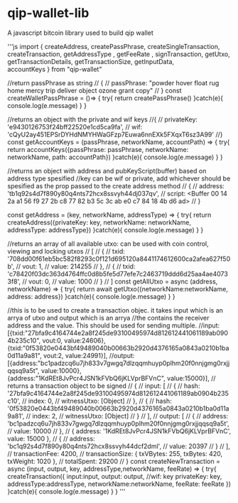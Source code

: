 # qip-wallet-lib
A  javascript bitcoin library used to build qip wallet 

'''js
  import {
createAddress, 
  createPassPhrase, 
  createSingleTransaction, 
  createTransaction, 
  getAddressType ,
  getFeeRate ,
  signTransaction,
  getUtxo, 
  getTransactionDetails,
  getTransactionSize, 
  getInputData,  
  accountKeys
} from "qip-wallet"


//return passPhrase as string
// {
//    passPhrase: "powder hover float rug home mercy trip deliver object ozone grant copy"
// }
const createWalletPassPhrase = ()=> {
    try{
        return createPassPhrase()
    }catch(e){
        console.log(e.message)
    }
}

//returns an object with the private and wif keys
//{
//    privateKey: 'e9430126753f24bff22520e1cd5ca9fa',
//    wif: 'cQyU2ay451EPSrDYHdNMYHWaGFzp7Euwa6nnEXk5FXqxT6sz3A99'
//}
const getAccountKeys = (passPhrase, networkName, accountPath) => {
    try{
        return accountKeys({passPhrase: passPhrase, networkName: networkName, path: accountPath})
    }catch(e){
        console.log(e.message)
    }
}

//returns an object with address and pubKeyScript(buffer) based on address type spesified
//key can be wif or private, add whichever should be spesified as the prop passed to the create address method
// {
//     address: 'tb1q92s4d7f890y80q4nts72hcx8ssvyh44dj037qv',
//     script: <Buffer 00 14 2a a1 56 f9 27 2b c8 77 82 b3 5c 3c ab e0 c7 84 18 4b d6 ad>
// }

const getAddress = (key, networkName, addressType) => {
    try{
        return createAddress({privateKey: key, networkName: networkName, addressType: addressType})
    }catch(e){
        console.log(e.message)
    }
}

//returns an array of all available utxo: can be used with coin control, viewing and locking utxos
// [
//     {
//       txid: '708dd00f61eb5bc582f8293c0f121d695120a8441174612600ca2afea627f50b',
//       vout: 1,
//       value: 214255
//     },
//     {
//       txid: 'c78420f03dc363d4764ffc0d8b5fe5d77efe7c2463719ddd6d25aa4ae40733f8',
//       vout: 0,
//       value: 1000
//     }
// ]
const getAllUtxo = async (address, networkName) => {
    try{
        return await getUtxo({networkName:networkName, address: address})
    }catch(e){
        console.log(e.message)
    }
}

//this is to be used to create a transaction objec. it takes input which is an arrya of utxo and output which is an arrya 
//the contains the receiver address and the value. This should be used for sending multiple.
//input:[{txid:"27bfa9c4164744e2a8f245de93100495974d812612441061189ab0904b235c10", vout:0, value:24606}, {txid:"0f53820e0443bf49489040b00663b2920d4376165a0843a0210b1ba0d11a9a81", vout:2, value:24991}], 
//output:[{address:"bc1padzcq6u7jh833v7gwgq7dlzqqmhuyp0plhm20f0nnjgmg0rxjjqqsq9a5t", value:10000}, {address:"1KdREt8JvPcr4JSN1kFVbQ6jKLVprBFVnC", value:15000}],
// returns a transaction object to be signed
// {
//     input: [
//       {
//         hash: '27bfa9c4164744e2a8f245de93100495974d812612441061189ab0904b235c10',
//         index: 0,
//         witnessUtxo: [Object]
//       },
//       {
//         hash: '0f53820e0443bf49489040b00663b2920d4376165a0843a0210b1ba0d11a9a81',
//         index: 2,
//         witnessUtxo: [Object]
//       }
//     ],
//     output: [
//       {
//         address: 'bc1padzcq6u7jh833v7gwgq7dlzqqmhuyp0plhm20f0nnjgmg0rxjjqqsq9a5t',
//         value: 10000
//       },
//       { address: '1KdREt8JvPcr4JSN1kFVbQ6jKLVprBFVnC', value: 15000 },
//       {
//         address: 'bc1q92s4d7f890y80q4nts72hcx8ssvyh44dcf2dml',
//         value: 20397
//       }
//     ],
//     transactionFee: 4200,
//     transactionSize: { txVBytes: 255, txBytes: 420, txWeight: 1020 },
//     totalSpent: 29200
//   }
const createNewTransaction = async (input, output, key, addressType,networkName, feeRate) => {
    try{
        createTransaction({
              input:input,
              output: output,
              //wif: key
              privateKey: key,
              addressType:addressType,
              networkName:networkName,
              feeRate: feeRate
            })
    }catch(e){
        console.log(e.message)
    }
}
'''
